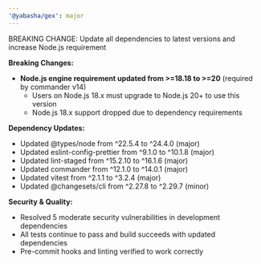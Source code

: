 ```yaml
---
'@yabasha/gex': major
---
```


BREAKING CHANGE: Update all dependencies to latest versions and increase Node.js requirement

**Breaking Changes:**

- **Node.js engine requirement updated from >=18.18 to >=20** (required by commander v14)
  - Users on Node.js 18.x must upgrade to Node.js 20+ to use this version
  - Node.js 18.x support dropped due to dependency requirements

**Dependency Updates:**

- Updated @types/node from ^22.5.4 to ^24.4.0 (major)
- Updated eslint-config-prettier from ^9.1.0 to ^10.1.8 (major)
- Updated lint-staged from ^15.2.10 to ^16.1.6 (major)
- Updated commander from ^12.1.0 to ^14.0.1 (major)
- Updated vitest from ^2.1.1 to ^3.2.4 (major)
- Updated @changesets/cli from ^2.27.8 to ^2.29.7 (minor)

**Security & Quality:**

- Resolved 5 moderate security vulnerabilities in development dependencies
- All tests continue to pass and build succeeds with updated dependencies
- Pre-commit hooks and linting verified to work correctly
